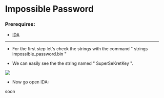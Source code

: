 # Impossible Password

### Prerequires:

- <a href="https://www.hex-rays.com/products/ida/support/download_freeware/" rel="nofollow">IDA</a>

-----------------

- For the first step let's check the strings with the command " strings impossible_password.bin "

- We can easily see the the string named " SuperSeKretKey ".

<img src="https://cdn.discordapp.com/attachments/698984879823519827/776831184860217374/unknown.png">

- Now go open IDA:

soon
